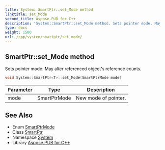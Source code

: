 ```yaml
---
title: System::SmartPtr::set_Mode method
linktitle: set_Mode
second_title: Aspose.PUB for C++
description: 'System::SmartPtr::set_Mode method. Sets pointer mode. May alter referenced object''s reference counts in C++.'
type: docs
weight: 1500
url: /cpp/system/smartptr/set_mode/
---
```

## SmartPtr::set_Mode method


Sets pointer mode. May alter referenced object's reference counts.

```cpp
void System::SmartPtr<T>::set_Mode(SmartPtrMode mode)
```


| Parameter | Type | Description |
| --- | --- | --- |
| mode | SmartPtrMode | New mode of pointer. |

## See Also

* Enum [SmartPtrMode](../../smartptrmode/)
* Class [SmartPtr](../)
* Namespace [System](../../)
* Library [Aspose.PUB for C++](../../../)
